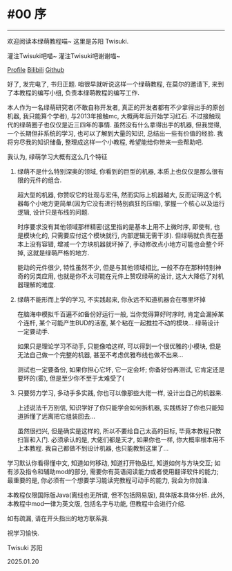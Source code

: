 # #00 序

---

欢迎阅读本绿萌教程喵~ 这里是苏阳 Twisuki.

灌注Twisuki吧喵~ 灌注Twisuki吧谢谢喵~

[Profile](https://twisuki.github.io)  [Bilibili](https://bilibili.com/space/317707977)  [Github](https://github.com/Twisuki)

好了, 发完电了, 书归正题. 咱很早就听说这样一个绿萌教程, 在莫尔的邀请下, 来到了本教程的编写小组, 负责本绿萌教程的编写工作.

本人作为一名绿萌研究者(不敢自称开发者, 真正的开发者都有不少拿得出手的原创机器, 我只能算个学者), 与2013年接触mc, 大概两年后开始学习红石. 不过接触现代的绿萌圈子也仅仅是近三四年的事情. 虽然没有什么拿得出手的机器, 但我觉得, 一个长期但非系统的学习, 也可以了解到大量的知识, 总结出一些有价值的经验. 我将穷尽我的知识储备, 整理成这样一个小教程, 希望能给你带来一些帮助吧.

我认为, 绿萌学习大概有这么几个特征

1. 绿萌不是什么特别深奥的领域, 你看到的巨型的机器, 本质上也仅仅是那么很有限的元件的组合.

    超大型的机器, 你赞叹它的壮观与宏伟, 然而实际上机器越大, 反而证明这个机器每个小地方更简单(因为它没有进行特别疯狂的压缩), 掌握一个核心以及运行逻辑, 设计只是布线的问题.

    时序要求没有其他领域那样精密(这里指的是基本上用不上微时序, 即使有, 也是模块化的, 只需要应付这个模块就行, 内部逻辑无需干涉). 但绿萌就负责在基本上没有容错, 增减一个方块机器就坏掉了, 手动修改点小地方可能也会整个坏掉, 这就是绿萌严格的地方.

    能动的元件很少, 特性虽然不少, 但是与其他领域相比, 一般不存在那种特别神奇的另类应用, 也就是你不太可能在元件上赞叹绿萌的设计, 这大大降低了对机器理解的难度.
	
2. 绿萌不能形而上学的学习, 不实践起来, 你永远不知道机器会在哪里坏掉
	
    在脑海中模拟千百遍不如备份好运行一般, 当你觉得算好时序时, 肯定会漏掉某个连杆, 某个可能产生BUD的活塞, 某个粘在一起推拉不动的模块... 绿萌设计一定要动手.

    如果只是理论学习不动手, 只能像咱这样, 可以得到一个很优雅的小模块, 但是无法自己做一个完整的机器, 甚至不考虑优雅布线也做不出来... 

    测试也一定要备份, 如果你担心它坏, 它一定会坏; 你备好份再测试, 它肯定还是要坏的(雾), 但是至少你不至于太难受了(
	
3. 只要努力学习, 多动手多实践, 你也可以像那些大佬一样, 设计出自己的机器来.

    上述说法千万别信, 知识学好了你只能学会如何拆机器, 实践练好了你也只能知道拆懂了远离把它组装回去...

    虽然很扫兴, 但是确实是这样的, 所以不要给自己太高的目标, 毕竟本教程只教扫盲和入门. 必须承认的是, 大佬们都是天才, 如果你也一样, 你大概率根本用不上本教程. 我自己都做不到设计机器, 也只能教到这里了...

学习默认你看得懂中文, 知道如何移动, 知道打开物品栏, 知道如何与方块交互; 如有涉及指令和辅助mod的部分, 需要你有英语阅读能力或者使用翻译软件的能力; 最重要的是, 你必须有一个想要学习能读完教程可动手的能力, 我会为你加油.

本教程仅限国际版Java(离线也无所谓, 但不包括网易版), 具体版本具体分析. 此外, 本教程中mod一律为英文版, 包括名字与功能, 但教程中会进行介绍.

如有疏漏, 请在开头指出的地方联系我.

祝学习愉快.

Twisuki 苏阳

2025.01.20